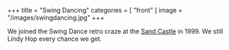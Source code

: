 +++
title = "Swing Dancing"
categories = [ "front" ]
image = "/images/swingdancing.jpg"
+++

We joined the Swing Dance retro craze at the [Sand Castle](https://www.facebook.com/groups/SandCastleSwing/) in 1999. We still Lindy Hop every chance we get.